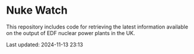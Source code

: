 # Nuke Watch

This repository includes code for retrieving the latest information available on the output of EDF nuclear power plants in the UK.

Last updated: 2024-11-13 23:13